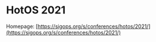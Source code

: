 # HotOS 2021

Homepage: [https://sigops.org/s/conferences/hotos/2021/](https://sigops.org/s/conferences/hotos/2021/)
